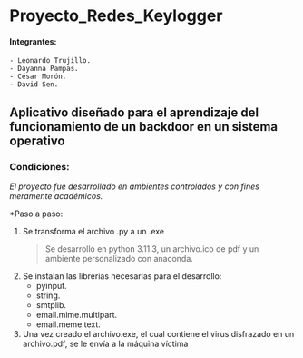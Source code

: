 # Proyecto_Redes_Keylogger

#### Integrantes:
	- Leonardo Trujillo.
 	- Dayanna Pampas.
  	- César Morón.
   	- David Sen.

## Aplicativo diseñado para el aprendizaje del funcionamiento de un backdoor en un sistema operativo

### Condiciones:
*El proyecto fue desarrollado en ambientes controlados y con fines meramente académicos.*

*Paso a paso:
1. Se transforma el archivo .py a un .exe
   > Se desarrolló en python 3.11.3, un archivo.ico de pdf y un ambiente personalizado con anaconda.
2. Se instalan las librerias necesarias para el desarrollo:
	- pyinput.
	- string.
	- smtplib.
	- email.mime.multipart.
	- email.meme.text.
3. Una vez creado el archivo.exe, el cual contiene el virus disfrazado en un archivo.pdf, se le envía a la máquina víctima

###
###
